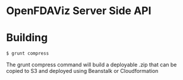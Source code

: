 # OpenFDAViz Server Side API

# Building
```sh
$ grunt compress
```
The grunt compress command will build a deployable .zip that can be copied to S3 and deployed using Beanstalk or Cloudformation